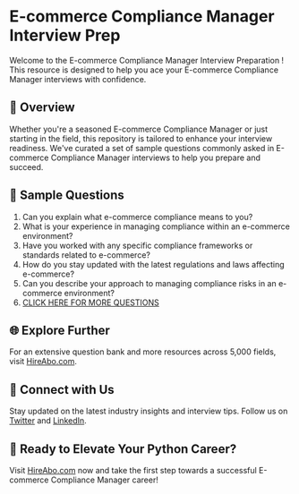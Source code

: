 # E-commerce Compliance Manager Interview Prep

Welcome to the E-commerce Compliance Manager Interview Preparation ! This resource is designed to help you ace your E-commerce Compliance Manager interviews with confidence.

## 🚀 Overview

Whether you're a seasoned E-commerce Compliance Manager or just starting in the field, this repository is tailored to enhance your interview readiness. We've curated a set of sample questions commonly asked in E-commerce Compliance Manager interviews to help you prepare and succeed.

## 📝 Sample Questions

1. Can you explain what e-commerce compliance means to you?
2. What is your experience in managing compliance within an e-commerce environment?
3. Have you worked with any specific compliance frameworks or standards related to e-commerce?
4. How do you stay updated with the latest regulations and laws affecting e-commerce?
5. Can you describe your approach to managing compliance risks in an e-commerce environment?
6. [CLICK HERE FOR MORE QUESTIONS](https://hireabo.com/job/22_2_18/Ecommerce%20Compliance%20Manager)

## 🌐 Explore Further

For an extensive question bank and more resources across 5,000 fields, visit [HireAbo.com](https://www.hireabo.com).

## 📱 Connect with Us

Stay updated on the latest industry insights and interview tips. Follow us on [Twitter](https://twitter.com/hireabo) and [LinkedIn](https://www.linkedin.com/in/hire-abo-3609972a8/).

## 🚀 Ready to Elevate Your Python Career?

Visit [HireAbo.com](https://www.hireabo.com) now and take the first step towards a successful E-commerce Compliance Manager career!